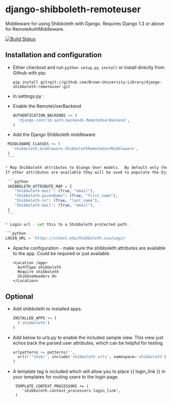 django-shibboleth-remoteuser 
============================

Middleware for using Shibboleth with Django.  Requires Django 1.3 or above for RemoteAuthMiddleware.

[![Build Status](https://secure.travis-ci.org/Brown-University-Library/django-shibboleth-remoteuser.png?branch=master)](http://travis-ci.org/Brown-University-Library/django-shibboleth-remoteuser)

Installation and configuration
------
 * Either checkout and run ```python setup.py install``` or install directly from Github with pip:

   ```
   pip install git+git://github.com/Brown-University-Library/django-shibboleth-remoteuser.git
   ```
 
 * In settings.py :
 
  * Enable the RemoteUserBackend
    
    ```python
    AUTHENTICATION_BACKENDS += (
      'django.contrib.auth.backends.RemoteUserBackend',
    )
    ```

  * Add the Django Shibboleth middleware
   
   ```python
    MIDDLEWARE_CLASSES += (
      'shibboleth.middleware.ShibbolethRemoteUserMiddleware',
    )
    ```

  * Map Shibboleth attributes to Django User models.  By default only the username will be pulled from the Shibboleth headers.
If other attributes are available they will be used to populate the Django User object.  

    ```python   
    SHIBBOLETH_ATTRIBUTE_MAP = {
       "Shibboleth-mail": (True, "email"),
       "Shibboleth-givenName": (True, "first_name"),
       "Shibboleth-sn": (True, "last_name"),
       "Shibboleth-mail": (True, "email"),
    }
    ```
    
  * Login url - set this to a Shibboleth protected path.  
   
   ```python
   LOGIN_URL = 'https://school.edu/Shibboleth.sso/Login'
   ```

 * Apache configuration - make sure the shibboleth attributes are available to the app.  Could be required or just available.
   
    ```    
    <Location /app>
      AuthType shibboleth
      Require shibboleth
      ShibUseHeaders On
    </Location>
    ```

Optional
--------
  * Add shibboleth to installed apps.  

    ```python
    INSTALLED_APPS += (
      ('shibboleth')
    )
    ```

 * Add below to urls.py to enable the included sample view.  This view just echos back the parsed user attributes, which can be helpful for testing.

    ```python
    urlpatterns += patterns('',
      url(r'^shib/', include('shibboleth.urls', namespace='shibboleth')),
    )
    ```

 * A template tag is included which will allow you to place {{ login_link }} in your templates for routing users to the login page.
   ```
    TEMPLATE_CONTEXT_PROCESSORS += (
       'shibboleth.context_processors.login_link',
    )   
   ```
